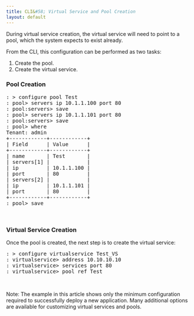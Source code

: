 ```yaml
---
title: CLI&#58; Virtual Service and Pool Creation
layout: default
---
```

During virtual service creation, the virtual service will need to point to a pool, which the system expects to exist already.

From the CLI, this configuration can be performed as two tasks:

1. Create the pool.
1. Create the virtual service.

### Pool Creation

<pre>: &gt; configure pool Test
: pool&gt; servers ip 10.1.1.100 port 80
: pool:servers&gt; save
: pool&gt; servers ip 10.1.1.101 port 80
: pool:servers&gt; save
: pool&gt; where
Tenant: admin
+------------+------------+
| Field      | Value      |
+------------+------------+
| name       | Test       |
| servers[1] |            |
| ip         | 10.1.1.100 |
| port       | 80         |
| servers[2] |            |
| ip         | 10.1.1.101 |
| port       | 80         |
+------------+------------+
: pool&gt; save</pre>

 

### Virtual Service Creation

Once the pool is created, the next step is to create the virtual service:
<pre>: &gt; configure virtualservice Test_VS
: virtualservice&gt; address 10.10.10.10
: virtualservice&gt; services port 80
: virtualservice&gt; pool_ref Test</pre>

     

Note: The example in this article shows only the minimum configuration required to successfully deploy a new application. Many additional options are available for customizing virtual services and pools.